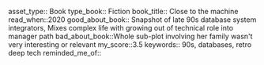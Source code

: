 asset_type:: Book
type_book:: Fiction
book_title:: Close to the machine
read_when::2020
good_about_book:: Snapshot of late 90s database system integrators, Mixes complex life with growing out of technical role into manager path
bad_about_book::Whole sub-plot involving her family wasn't very interesting or relevant
my_score::3.5
keywords:: 90s, databases, retro deep tech
reminded_me_of:: 